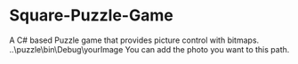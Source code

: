 # Square-Puzzle-Game
A C# based Puzzle game that provides picture control with bitmaps. <br />
..\puzzle\bin\Debug\yourImage You can add the photo you want to this path.
